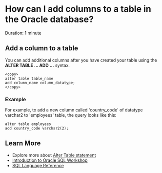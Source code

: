 # How can I add columns to a table in the Oracle database?

Duration: 1 minute

## Add a column to a table

You can add additional columns after you have created your table using the **ALTER TABLE ... ADD ...** syntax.

```
<copy>
alter table table_name
add column_name column_datatype;
</copy>
```

### Example

For example, to add a new column called 'country_code' of datatype varchar2 to 'employees' table, the query looks like this:

```
alter table employees 
add country_code varchar2(2);
```

## Learn More

* Explore more about [Alter Table statement](https://docs.oracle.com/javadb/10.6.2.1/ref/rrefsqlj81859.html)
* [Introduction to Oracle SQL Workshop](https://apexapps.oracle.com/pls/apex/dbpm/r/livelabs/view-workshop?wid=943)
* [SQL Language Reference](https://docs.oracle.com/en/database/oracle/oracle-database/12.2/sqlrf/Introduction-to-Oracle-SQL.html#GUID-049B7AE8-11E1-4110-B3E4-D117907D77AC)
